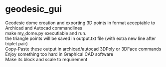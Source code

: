 # geodesic_gui

Geodesic dome creation and exporting 3D points in format acceptable to Archicad and Autocad commandlines \
make my_dome.py executlable and run.\
the triangle points will be saved in output.txt file (with extra new line after  triplet pair)\
Copy-Paste these output in archicad/autocad  3DPoly or 3DFace commands \
Enjoy something too hard in Graphical CAD software\
Make its block and scale to requirement


